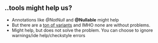 ## ..tools might help us?
 - Annotations like *@NotNull* and **@Nullable** might help
 - But there are a [ton of
   variants](http://stackoverflow.com/questions/4963300/which-notnull-java-annotation-should-i-use) and IMHO none are without problems.
 - Might help, but does not solve the problem. You can choose to ignore warnings/ide help/checkstyle errors
 

